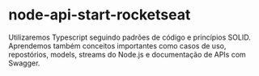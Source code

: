 # node-api-start-rocketseat

<p>Utilizaremos Typescript seguindo padrões de código e princípios SOLID. Aprendemos também conceitos importantes como casos de uso, repostórios, models, streams do Node.js e documentação de APIs com  Swagger.</p>
